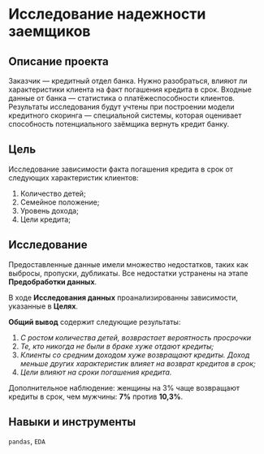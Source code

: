 # Исследование надежности заемщиков

## Описание проекта

Заказчик — кредитный отдел банка. Нужно разобраться, влияют ли характеристики клиента на факт погашения кредита в срок. Входные данные от банка — статистика о платёжеспособности клиентов.
Результаты исследования будут учтены при построении модели кредитного скоринга — специальной системы, которая оценивает способность потенциального заёмщика вернуть кредит банку.

## Цель

Исследование зависимости факта погашения кредита в срок от следующих характеристик клиентов:
1. Количество детей;
2. Семейное положение;
3. Уровень дохода;
4. Цели кредита;

## Исследование

Предоставленные данные имели множество недостатков, таких как выбросы, пропуски, дубликаты. Все недостатки устранены на этапе **Предобработки данных**.

В ходе **Исследования данных** проанализированны зависимости, указанные в **Целях**.

**Общий вывод** содержит следующие результаты:
1. *С ростом количества детей, возврастает вероятность просрочки*
2. *Те, кто никогда не были в браке хуже отдают кредиты;*
3. *Клиенты со средним доходом хуже возвращают кредиты. Доход меньше других характеристик влияет на возврат кредитов в срок;*
4. *Цели влияют на сроки погашения кредита.*

Дополнительное наблюдение: женщины на 3% чаще возвращают кредиты в срок, чем мужчины: **7%** против **10,3%**.

## Навыки и инструменты

`pandas`, `EDA`
